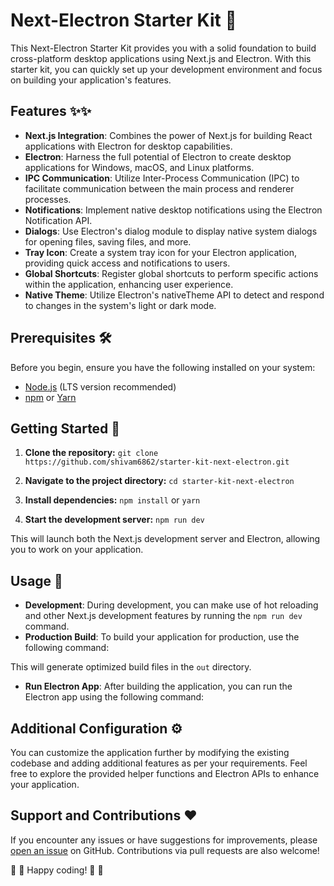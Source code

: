 # Next-Electron Starter Kit 🚀

This Next-Electron Starter Kit provides you with a solid foundation to build cross-platform desktop applications using Next.js and Electron. With this starter kit, you can quickly set up your development environment and focus on building your application's features.

## Features ✨✨

- **Next.js Integration**: Combines the power of Next.js for building React applications with Electron for desktop capabilities.
- **Electron**: Harness the full potential of Electron to create desktop applications for Windows, macOS, and Linux platforms.
- **IPC Communication**: Utilize Inter-Process Communication (IPC) to facilitate communication between the main process and renderer processes.
- **Notifications**: Implement native desktop notifications using the Electron Notification API.
- **Dialogs**: Use Electron's dialog module to display native system dialogs for opening files, saving files, and more.
- **Tray Icon**: Create a system tray icon for your Electron application, providing quick access and notifications to users.
- **Global Shortcuts**: Register global shortcuts to perform specific actions within the application, enhancing user experience.
- **Native Theme**: Utilize Electron's nativeTheme API to detect and respond to changes in the system's light or dark mode.

## Prerequisites 🛠️

Before you begin, ensure you have the following installed on your system:

- [Node.js](https://nodejs.org/) (LTS version recommended)
- [npm](https://www.npmjs.com/) or [Yarn](https://yarnpkg.com/)

## Getting Started 🏁

1. **Clone the repository:**
   `git clone https://github.com/shivam6862/starter-kit-next-electron.git`

2. **Navigate to the project directory:**
   `cd starter-kit-next-electron`

3. **Install dependencies:**
   `npm install` or `yarn`

4. **Start the development server:**
   `npm run dev`

This will launch both the Next.js development server and Electron, allowing you to work on your application.

## Usage 🚦

- **Development**: During development, you can make use of hot reloading and other Next.js development features by running the `npm run dev` command.
- **Production Build**: To build your application for production, use the following command:

This will generate optimized build files in the `out` directory.

- **Run Electron App**: After building the application, you can run the Electron app using the following command:

## Additional Configuration ⚙️

You can customize the application further by modifying the existing codebase and adding additional features as per your requirements. Feel free to explore the provided helper functions and Electron APIs to enhance your application.

## Support and Contributions ❤️

If you encounter any issues or have suggestions for improvements, please [open an issue](https://github.com/shivam6862/next-electron-starter/issues) on GitHub. Contributions via pull requests are also welcome!

🎉 🎉 Happy coding! 🎉 🎉
